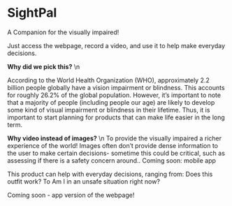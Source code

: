 # SightPal

 A Companion for the visually impaired!

Just access the webpage, record a video, and use it to help make everyday decisions. 


**Why did we pick this?**
\n

According to the World Health Organization (WHO), approximately 2.2 billion people globally have a vision impairment or blindness. This accounts for roughly 26.2% of the global population. 
However, it’s important to note that a majority of people (including people our age) are likely to develop some kind of visual impairment or blindness in their lifetime. Thus, it is important to start planning for products that can make life easier in the long term. 



**Why video instead of images?**
\n
To provide the visually impaired a richer experience of the world! Images often don’t provide dense information to the user to make certain decisions- sometime this could be critical, such as assessing if  there is a safety concern around..
Coming soon: mobile app 

This product can help with everyday decisions, ranging from:
Does this outfit work?
To
Am I in an unsafe situation right now?


Coming soon - app version of the webpage!
